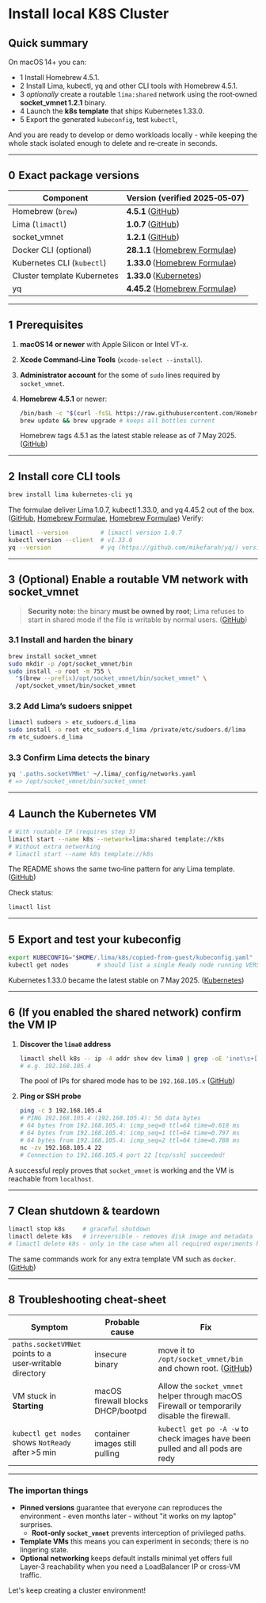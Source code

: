 # Install local K8S Cluster

## Quick summary

On macOS 14+ you can:

- 1 Install Homebrew 4.5.1.
- 2 Install Lima, kubectl, yq and other CLI tools with Homebrew 4.5.1.
- 3 *optionally* create a routable `lima:shared` network using the root‑owned **socket\_vmnet 1.2.1** binary.
- 4 Launch the **k8s template** that ships Kubernetes 1.33.0. 
- 5 Export the generated `kubeconfig`, test `kubectl`,

And you are ready to develop or demo workloads locally - while keeping the whole stack isolated enough to delete and re‑create in seconds.

---

## 0  Exact package versions

| Component                   | Version (verified 2025‑05‑07)       |
| --------------------------- | ----------------------------------- |
| Homebrew (`brew`)           | **4.5.1** ([GitHub][1])             |
| Lima (`limactl`)            | **1.0.7** ([GitHub][2])             |
| socket\_vmnet               | **1.2.1** ([GitHub][7])             |
| Docker CLI (optional)       | **28.1.1** ([Homebrew Formulae][3]) |
| Kubernetes CLI (`kubectl`)  | **1.33.0** ([Homebrew Formulae][4]) |
| Cluster template Kubernetes | **1.33.0** ([Kubernetes][5])        |
| yq                          | **4.45.2** ([Homebrew Formulae][6]) |

---

## 1  Prerequisites

1. **macOS 14 or newer** with Apple Silicon or Intel VT‑x.
2. **Xcode Command‑Line Tools** (`xcode-select --install`).
3. **Administrator account** for the some of `sudo` lines required by `socket_vmnet`.
4. **Homebrew 4.5.1** or newer:

   ```bash
   /bin/bash -c "$(curl -fsSL https://raw.githubusercontent.com/Homebrew/install/HEAD/install.sh)"
   brew update && brew upgrade # keeps all bottles current
   ```

   Homebrew tags 4.5.1 as the latest stable release as of 7 May 2025. ([GitHub][1])

---

## 2  Install core CLI tools

```bash
brew install lima kubernetes-cli yq
```

The formulae deliver Lima 1.0.7, kubectl 1.33.0, and yq 4.45.2 out of the box. ([GitHub][2], [Homebrew Formulae][4], [Homebrew Formulae][6])
Verify:

```bash
limactl --version         # limactl version 1.0.7
kubectl version --client  # v1.33.0
yq --version              # yq (https://github.com/mikefarah/yq/) version 4.45.2
```

---

## 3  (Optional) Enable a routable VM network with socket\_vmnet

> **Security note:** the binary **must be owned by root**; Lima refuses to start in shared mode if the file is writable by normal users. ([GitHub][8])

### 3.1 Install and harden the binary

```bash
brew install socket_vmnet
sudo mkdir -p /opt/socket_vmnet/bin
sudo install -o root -m 755 \
  "$(brew --prefix)/opt/socket_vmnet/bin/socket_vmnet" \
  /opt/socket_vmnet/bin/socket_vmnet
```

### 3.2 Add Lima’s sudoers snippet

```bash
limactl sudoers > etc_sudoers.d_lima
sudo install -o root etc_sudoers.d_lima /private/etc/sudoers.d/lima
rm etc_sudoers.d_lima
```

### 3.3 Confirm Lima detects the binary

```bash
yq '.paths.socketVMNet' ~/.lima/_config/networks.yaml
# => /opt/socket_vmnet/bin/socket_vmnet
```

---

## 4  Launch the Kubernetes VM

```bash
# With routable IP (requires step 3)
limactl start --name k8s --network=lima:shared template://k8s
# Without extra networking
# limactl start --name k8s template://k8s
```

The README shows the same two‑line pattern for any Lima template. ([GitHub][9])

Check status:

```bash
limactl list
```

---

## 5  Export and test your kubeconfig

```bash
export KUBECONFIG="$HOME/.lima/k8s/copied-from-guest/kubeconfig.yaml"
kubectl get nodes        # should list a single Ready node running VERSION is v1.33.0
```

Kubernetes 1.33.0 became the latest stable on 7 May 2025. ([Kubernetes][5])

---

## 6  (If you enabled the shared network) confirm the VM IP

1. **Discover the `lima0` address**

   ```bash
   limactl shell k8s -- ip -4 addr show dev lima0 | grep -oE 'inet\s+[0-9.]+' | awk '{print $2}'
   # e.g. 192.168.105.4
   ```

   The pool of IPs for shared mode has to be `192.168.105.x` ([GitHub][10])

2. **Ping or SSH probe**

   ```bash
   ping -c 3 192.168.105.4
   # PING 192.168.105.4 (192.168.105.4): 56 data bytes
   # 64 bytes from 192.168.105.4: icmp_seq=0 ttl=64 time=0.618 ms
   # 64 bytes from 192.168.105.4: icmp_seq=1 ttl=64 time=0.797 ms
   # 64 bytes from 192.168.105.4: icmp_seq=2 ttl=64 time=0.788 ms
   nc -zv 192.168.105.4 22
   # Connection to 192.168.105.4 port 22 [tcp/ssh] succeeded!
   ```

A successful reply proves that `socket_vmnet` is working and the VM is reachable from `localhost`.

---

## 7  Clean shutdown & teardown

```bash
limactl stop k8s     # graceful shutdown
limactl delete k8s   # irreversible - removes disk image and metadata
# limactl delete k8s - only in the case when all required experiments have been completed
```

The same commands work for any extra template VM such as `docker`. ([GitHub][9])

---

## 8  Troubleshooting cheat‑sheet

| Symptom                                                 | Probable cause                    | Fix                                                                                         |
| ------------------------------------------------------- | --------------------------------- | ------------------------------------------------------------------------------------------- |
| `paths.socketVMNet` points to a user‑writable directory | insecure binary                   | move it to `/opt/socket_vmnet/bin` and chown root. ([GitHub][8])                            |
| VM stuck in **Starting**                                | macOS firewall blocks DHCP/bootpd | Allow the `socket_vmnet` helper through macOS Firewall or temporarily disable the firewall. |
| `kubectl get nodes` shows `NotReady` after >5 min       | container images still pulling    | `kubectl get po -A -w` to check images have been pulled and all pods are redy               |

---

### The importan things

* **Pinned versions** guarantee that everyone can reproduces the environment - even months later - without "it works on my laptop" surprises.
  * **Root‑only `socket_vmnet`** prevents interception of privileged paths.
* **Template VMs** this means you can experiment in seconds; there is no lingering state.
* **Optional networking** keeps default installs minimal yet offers full Layer‑3 reachability when you need a LoadBalancer IP or cross‑VM traffic.

Let's keep creating a cluster environment!

[1]: https://github.com/Homebrew/brew/releases "Releases · Homebrew/brew · GitHub"
[2]: https://github.com/lima-vm/lima/releases "Releases · lima-vm/lima · GitHub"
[3]: https://formulae.brew.sh/formula/docker?utm_source=chatgpt.com "docker - Homebrew Formulae"
[4]: https://formulae.brew.sh/formula/kubernetes-cli "kubernetes-cli  -  Homebrew Formulae"
[5]: https://kubernetes.io/releases/ "Releases | Kubernetes"
[6]: https://formulae.brew.sh/formula/yq?utm_source=chatgpt.com "yq - Homebrew Formulae"
[7]: https://github.com/lima-vm/socket_vmnet/releases "vmnet.framework support for unmodified rootless QEMU v1.2.1"
[8]: https://github.com/lima-vm/socket_vmnet?utm_source=chatgpt.com "lima-vm/socket_vmnet: vmnet.framework support for ... - GitHub"
[9]: https://github.com/lima-vm/lima "GitHub - lima-vm/lima: Linux virtual machines, with a focus on running containers"
[10]: https://github.com/lima-vm/lima/issues/1259?utm_source=chatgpt.com "shared network mode not working on Mac M1 · Issue #1259 · lima ..."
[11]: https://istio.io/latest/news/releases/1.25.x/announcing-1.25.2/?utm_source=chatgpt.com "Announcing Istio 1.25.2"


